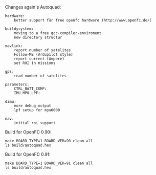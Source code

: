 
Changes again's Autoquad:

	hardware:
		better support für free openfc hardware (http://www.openfc.de/)

	buildysystem:
		moving to a free gcc-compiler-enviroment
		new directory structur

	mavlink:
		report number of satelites
		Follow-ME (Ardupilot style)
		report current (Ampere)
		set ROI in missions

	gps:
		read number of satelites

	parameters:
		CTRL_BATT_COMP: 
		IMU_MPU_LPF: 

	dimu:
		more debug output
		lpf setup for mpu6000

	nav:
		initial roi support



Build for OpenFC 0.90:

	make BOARD_TYPE=1 BOARD_VER=90 clean all
	ls build/autoquad.hex

Build for OpenFC 0.91:

	make BOARD_TYPE=1 BOARD_VER=91 clean all
	ls build/autoquad.hex


